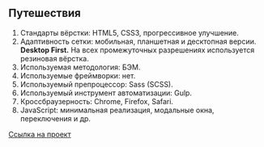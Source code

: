 ## Путешествия

1. Стандарты вёрстки: HTML5, CSS3, прогрессивное улучшение.
2. Адаптивность сетки: мобильная, планшетная и десктопная версии. **Desktop First.** На всех промежуточных разрешениях используется резиновая вёрстка.
3. Используемая методология: БЭМ.
4. Используемые фреймворки: нет.
5. Используемый препроцессор: Sass (SCSS).
6. Используемый инструмент автоматизации: Gulp.
7. Кроссбраузерность: Chrome, Firefox, Safari.
8. JavaScript: минимальная реализация, модальные окна, переключения и др.

<a href="https://mis3rably.github.io/travelling/">Ссылка на проект</a>
